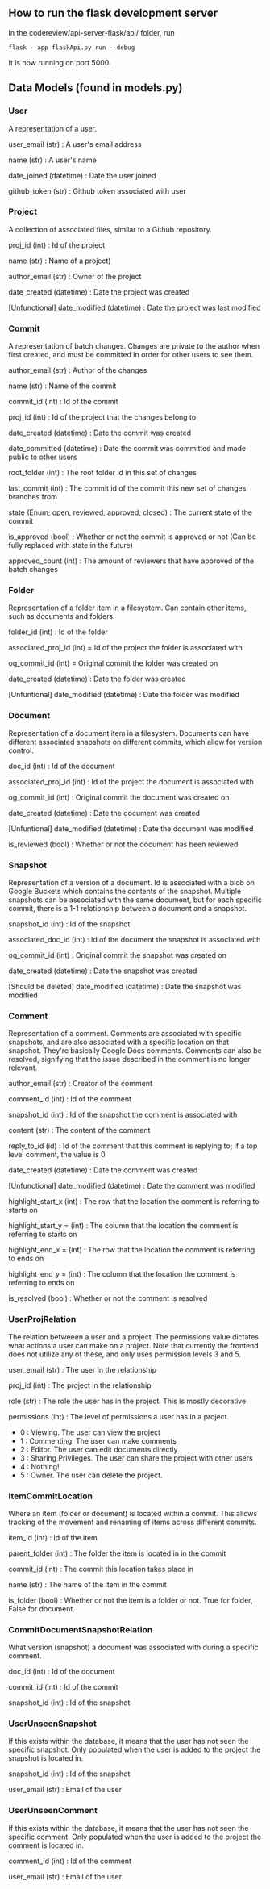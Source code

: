 ## How to run the flask development server

In the codereview/api-server-flask/api/ folder, run 

    flask --app flaskApi.py run --debug

It is now running on port 5000.

## Data Models (found in models.py)

### User

A representation of a user.

user_email (str) : A user's email address

name (str) : A user's name

date_joined (datetime) : Date the user joined

github_token (str) : Github token associated with user

### Project

A collection of associated files, similar to a Github repository.

proj_id (int) : Id of the project

name (str) : Name of a project)

author_email (str) : Owner of the project

date_created (datetime) : Date the project was created

[Unfunctional] date_modified (datetime) : Date the project was last modified

### Commit

A representation of batch changes. Changes are private to the author when first created, and must be committed in order for other users to see them.

author_email (str) : Author of the changes

name (str) : Name of the commit

commit_id (int) : Id of the commit

proj_id (int) : Id of the project that the changes belong to

date_created (datetime) : Date the commit was created

date_committed (datetime) : Date the commit was committed and made public to other users

root_folder (int) : The root folder id in this set of changes

last_commit (int) : The commit id of the commit this new set of changes branches from

state (Enum; open, reviewed, approved, closed) : The current state of the commit

is_approved (bool) : Whether or not the commit is approved or not (Can be fully replaced with state in the future)

approved_count (int) : The amount of reviewers that have approved of the batch changes

### Folder

Representation of a folder item in a filesystem. Can contain other items, such as documents and folders.

folder_id (int) : Id of the folder

associated_proj_id (int) = Id of the project the folder is associated with

og_commit_id (int) = Original commit the folder was created on

date_created (datetime) : Date the folder was created

[Unfuntional] date_modified (datetime) : Date the folder was modified

### Document

Representation of a document item in a filesystem. Documents can have different associated snapshots on different commits, which allow for version control.

doc_id (int) : Id of the document

associated_proj_id (int) : Id of the project the document is associated with

og_commit_id (int) : Original commit the document was created on

date_created (datetime) : Date the document was created

[Unfuntional] date_modified (datetime) : Date the document was modified

is_reviewed (bool) : Whether or not the document has been reviewed

### Snapshot

Representation of a version of a document. Id is associated with a blob on Google Buckets which contains the contents of the snapshot. Multiple snapshots can be associated with the same document, but for each specific commit, there is a 1-1 relationship between a document and a snapshot.

snapshot_id (int) : Id of the snapshot

associated_doc_id (int) : Id of the document the snapshot is associated with

og_commit_id (int) : Original commit the snapshot was created on

date_created (datetime) : Date the snapshot was created

[Should be deleted] date_modified (datetime) : Date the snapshot was modified

### Comment

Representation of a comment. Comments are associated with specific snapshots, and are also associated with a specific location on that snapshot. They're basically Google Docs comments. Comments can also be resolved, signifying that the issue described in the comment is no longer relevant.

author_email (str) : Creator of the comment

comment_id (int) : Id of the comment

snapshot_id (int) : Id of the snapshot the comment is associated with

content (str) : The content of the comment

reply_to_id (id) : Id of the comment that this comment is replying to; if a top level comment, the value is 0

date_created (datetime) : Date the comment was created

[Unfunctional] date_modified (datetime) : Date the comment was modified

highlight_start_x (int) : The row that the location the comment is referring to starts on

highlight_start_y = (int) : The column that the location the comment is referring to starts on

highlight_end_x = (int) : The row that the location the comment is referring to ends on

highlight_end_y = (int) : The column that the location the comment is referring to ends on

is_resolved (bool) : Whether or not the comment is resolved

### UserProjRelation

The relation betweeen a user and a project. The permissions value dictates what actions a user can make on a project. Note that currently the frontend does not utilize any of these, and only uses permission levels 3 and 5.

user_email (str) : The user in the relationship

proj_id (int) : The project in the relationship

role (str) : The role the user has in the project. This is mostly decorative

permissions (int) : The level of permissions a user has in a project.

   - 0 : Viewing. The user can view the project
   - 1 : Commenting. The user can make comments
   - 2 : Editor. The user can edit documents directly
   - 3 : Sharing Privileges. The user can share the project with other users
   - 4 : Nothing!
   - 5 : Owner. The user can delete the project.

### ItemCommitLocation

Where an item (folder or document) is located within a commit. This allows tracking of the movement and renaming of items across different commits.

item_id (int) : Id of the item

parent_folder (int) : The folder the item is located in in the commit

commit_id (int) : The commit this location takes place in

name (str) : The name of the item in the commit

is_folder (bool) : Whether or not the item is a folder or not. True for folder, False for document.

### CommitDocumentSnapshotRelation

What version (snapshot) a document was associated with during a specific comment.

doc_id (int) : Id of the document

commit_id (int) : Id of the commit

snapshot_id (int) : Id of the snapshot

### UserUnseenSnapshot

If this exists within the database, it means that the user has not seen the specific snapshot. Only populated when the user is added to the project the snapshot is located in.

snapshot_id (int) : Id of the snapshot

user_email (str) : Email of the user

### UserUnseenComment

If this exists within the database, it means that the user has not seen the specific comment. Only populated when the user is added to the project the comment is located in.

comment_id (int) : Id of the comment

user_email (str) : Email of the user
